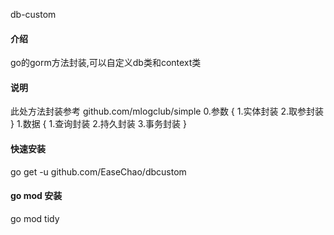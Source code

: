 db-custom

#### 介绍
go的gorm方法封装,可以自定义db类和context类

#### 说明
此处方法封装参考 github.com/mlogclub/simple 
0.参数 { 1.实体封装 2.取参封装 } 
1.数据 { 1.查询封装 2.持久封装 3.事务封装 }

#### 快速安装
go get -u github.com/EaseChao/dbcustom

#### go mod 安装
go mod tidy